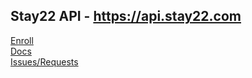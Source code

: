 ## Stay22 API - https://api.stay22.com
  
[Enroll](mailto:hello@stay22.com?subject=Stay22%20API%20Enrollment&body=)  
[Docs](https://github.com/Stay22/api/blob/master/DOCS.md)  
[Issues/Requests](https://github.com/Stay22/api/issues)  
